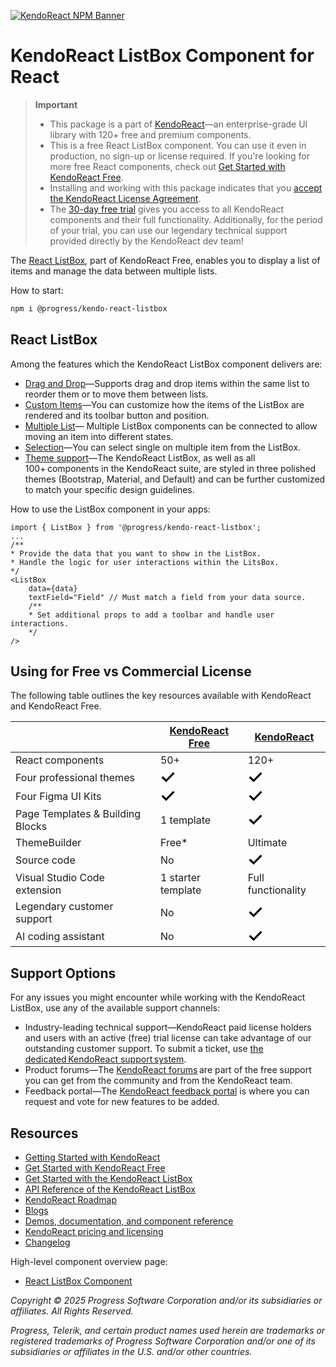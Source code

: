 [![KendoReact NPM Banner](https://raw.githubusercontent.com/telerik/kendo-react/master/images/kendoreact-github-banner.png)](https://www.telerik.com/kendo-react-ui/components/free?utm_medium=referral&utm_source=npm&utm_campaign=kendo-ui-react-trial-npm-listbox&utm_content=banner)

# KendoReact ListBox Component for React

> **Important**
>
> -   This package is а part of [KendoReact](https://www.telerik.com/kendo-react-ui?utm_medium=referral&utm_source=npm&utm_campaign=kendo-ui-react-trial-npm-listbox)&mdash;an enterprise-grade UI library with 120+ free and premium components.
> -   This is a free React ListBox component. You can use it even in production, no sign-up or license required. If you're looking for more free React components, check out [Get Started with KendoReact Free](https://www.telerik.com/kendo-react-ui/components/free).
> -   Installing and working with this package indicates that you [accept the KendoReact License Agreement](https://www.telerik.com/purchase/license-agreement/progress-kendoreact?utm_medium=referral&utm_source=npm&utm_campaign=kendo-ui-react-trial-npm-listbox).
> -   The [30-day free trial](https://www.telerik.com/try/kendo-react-ui?utm_medium=referral&utm_source=npm&utm_campaign=kendo-ui-react-trial-npm-listbox) gives you access to all KendoReact components and their full functionality. Additionally, for the period of your trial, you can use our legendary technical support provided directly by the KendoReact dev team!

The [React ListBox](https://www.telerik.com/kendo-react-ui/listbox), part of KendoReact Free, enables you to display a list of items and manage the data between multiple lists.

How to start:

```sh
npm i @progress/kendo-react-listbox
```

## React ListBox

Among the features which the KendoReact ListBox component delivers are:

-   [Drag and Drop](https://www.telerik.com/kendo-react-ui/components/listbox/drag-and-drop/?utm_medium=referral&utm_source=npm&utm_campaign=kendo-ui-react-trial-npm-listbox)&mdash;Supports drag and drop items within the same list to reorder them or to move them between lists.
-   [Custom Items](https://www.telerik.com/kendo-react-ui/components/listbox/customization/?utm_medium=referral&utm_source=npm&utm_campaign=kendo-ui-react-trial-npm-listbox)&mdash;You can customize how the items of the ListBox are rendered and its toolbar button and position.
-   [Multiple List](https://www.telerik.com/kendo-react-ui/components/listbox/multiple-lists/?utm_medium=referral&utm_source=npm&utm_campaign=kendo-ui-react-trial-npm-listbox)&mdash; Multiple ListBox components can be connected to allow moving an item into different states.
-   [Selection](https://www.telerik.com/kendo-react-ui/components/listbox/selection/?utm_medium=referral&utm_source=npm&utm_campaign=kendo-ui-react-trial-npm-listbox)&mdash;You can select single on multiple item from the ListBox.
-   [Theme support](https://www.telerik.com/kendo-react-ui/components/styling/?utm_medium=referral&utm_source=npm&utm_campaign=kendo-ui-react-trial-npm-listbox)&mdash;The KendoReact ListBox, as well as all 100+ components in the KendoReact suite, are styled in three polished themes (Bootstrap, Material, and Default) and can be further customized to match your specific design guidelines.

How to use the ListBox component in your apps:

```tsx
import { ListBox } from '@progress/kendo-react-listbox';
...
/**
* Provide the data that you want to show in the ListBox.
* Handle the logic for user interactions within the LitsBox.
*/
<ListBox
    data={data}
    textField="Field" // Must match a field from your data source.
    /**
    * Set additional props to add a toolbar and handle user interactions.
    */
/>
```

## Using for Free vs Commercial License

The following table outlines the key resources available with KendoReact and KendoReact Free.

|                                  | [KendoReact Free](https://www.telerik.com/kendo-react-ui/components/free)                                                                                                                                | [KendoReact](https://www.telerik.com/kendo-react-ui)                                                                                                                                                     |
| -------------------------------- | -------------------------------------------------------------------------------------------------------------------------------------------------------------------------------------------------------- | -------------------------------------------------------------------------------------------------------------------------------------------------------------------------------------------------------- |
| React components                 | 50+                                                                                                                                                                                                      | 120+                                                                                                                                                                                                     |
| Four professional themes         | <svg xmlns="http://www.w3.org/2000/svg" width="24" height="24" viewBox="0 0 24 24"><path d="M20.285 2l-11.285 11.567-5.286-5.011-3.714 3.716 9 8.728 15-15.285z" stroke="white" stroke-width="2"/></svg> | <svg xmlns="http://www.w3.org/2000/svg" width="24" height="24" viewBox="0 0 24 24"><path d="M20.285 2l-11.285 11.567-5.286-5.011-3.714 3.716 9 8.728 15-15.285z" stroke="white" stroke-width="2"/></svg> |
| Four Figma UI Kits               | <svg xmlns="http://www.w3.org/2000/svg" width="24" height="24" viewBox="0 0 24 24"><path d="M20.285 2l-11.285 11.567-5.286-5.011-3.714 3.716 9 8.728 15-15.285z" stroke="white" stroke-width="2"/></svg> | <svg xmlns="http://www.w3.org/2000/svg" width="24" height="24" viewBox="0 0 24 24"><path d="M20.285 2l-11.285 11.567-5.286-5.011-3.714 3.716 9 8.728 15-15.285z" stroke="white" stroke-width="2"/></svg> |
| Page Templates & Building Blocks | 1 template                                                                                                                                                                                               | <svg xmlns="http://www.w3.org/2000/svg" width="24" height="24" viewBox="0 0 24 24"><path d="M20.285 2l-11.285 11.567-5.286-5.011-3.714 3.716 9 8.728 15-15.285z" stroke="white" stroke-width="2"/></svg> |
| ThemeBuilder                     | Free\*                                                                                                                                                                                                   | Ultimate                                                                                                                                                                                                 |
| Source code                      | No                                                                                                                                                                                                       | <svg xmlns="http://www.w3.org/2000/svg" width="24" height="24" viewBox="0 0 24 24"><path d="M20.285 2l-11.285 11.567-5.286-5.011-3.714 3.716 9 8.728 15-15.285z" stroke="white" stroke-width="2"/></svg> |
| Visual Studio Code extension     | 1 starter template                                                                                                                                                                                       | Full functionality                                                                                                                                                                                       |
| Legendary customer support       | No                                                                                                                                                                                                       | <svg xmlns="http://www.w3.org/2000/svg" width="24" height="24" viewBox="0 0 24 24"><path d="M20.285 2l-11.285 11.567-5.286-5.011-3.714 3.716 9 8.728 15-15.285z" stroke="white" stroke-width="2"/></svg> |
| AI coding assistant              | No                                                                                                                                                                                                       | <svg xmlns="http://www.w3.org/2000/svg" width="24" height="24" viewBox="0 0 24 24"><path d="M20.285 2l-11.285 11.567-5.286-5.011-3.714 3.716 9 8.728 15-15.285z" stroke="white" stroke-width="2"/></svg> |

## Support Options

For any issues you might encounter while working with the KendoReact ListBox, use any of the available support channels:

-   Industry-leading technical support&mdash;KendoReact paid license holders and users with an active (free) trial license can take advantage of our outstanding customer support. To submit a ticket, use [the dedicated KendoReact support system](https://www.telerik.com/account/support-center/contact-us/technical-support?utm_medium=referral&utm_source=npm&utm_campaign=kendo-ui-react-trial-npm-listview).
-   Product forums&mdash;The [KendoReact forums](https://www.telerik.com/forums/kendo-ui-react?utm_medium=referral&utm_source=npm&utm_campaign=kendo-ui-react-trial-npm-listview) are part of the free support you can get from the community and from the KendoReact team.
-   Feedback portal&mdash;The [KendoReact feedback portal](https://feedback.telerik.com/kendo-react-ui?utm_medium=referral&utm_source=npm&utm_campaign=kendo-ui-react-trial-npm-listbox) is where you can request and vote for new features to be added.

## Resources

-   [Getting Started with KendoReact](https://www.telerik.com/kendo-react-ui/components/getting-started/?utm_medium=referral&utm_source=npm&utm_campaign=kendo-ui-react-trial-npm-listbox)
-   [Get Started with KendoReact Free](https://www.telerik.com/kendo-react-ui/components/free)
-   [Get Started with the KendoReact ListBox](https://www.telerik.com/kendo-react-ui/components/listbox/?utm_medium=referral&utm_source=npm&utm_campaign=kendo-ui-react-trial-npm-listbox)
-   [API Reference of the KendoReact ListBox](https://www.telerik.com/kendo-react-ui/components/listbox/api/?utm_medium=referral&utm_source=npm&utm_campaign=kendo-ui-react-trial-npm-listbox)
-   [KendoReact Roadmap](https://www.telerik.com/support/whats-new/kendo-react-ui/roadmap?utm_medium=referral&utm_source=npm&utm_campaign=kendo-ui-react-trial-npm-listbox)
-   [Blogs](https://www.telerik.com/blogs/tag/kendoreact?utm_medium=referral&utm_source=npm&utm_campaign=kendo-ui-react-trial-npm-listbox)
-   [Demos, documentation, and component reference](https://www.telerik.com/kendo-react-ui/components/?utm_medium=referral&utm_source=npm&utm_campaign=kendo-ui-react-trial-npm-listbox)
-   [KendoReact pricing and licensing](https://www.telerik.com/kendo-react-ui/pricing?utm_medium=referral&utm_source=npm&utm_campaign=kendo-ui-react-trial-npm-listbox)
-   [Changelog](https://www.telerik.com/kendo-react-ui/components/changelogs/ui-for-react/?utm_medium=referral&utm_source=npm&utm_campaign=kendo-ui-react-trial-npm-listbox)

High-level component overview page:

-   [React ListBox Component](https://www.telerik.com/kendo-react-ui/listbox)

_Copyright © 2025 Progress Software Corporation and/or its subsidiaries or affiliates. All Rights Reserved._

_Progress, Telerik, and certain product names used herein are trademarks or registered trademarks of Progress Software Corporation and/or one of its subsidiaries or affiliates in the U.S. and/or other countries._

